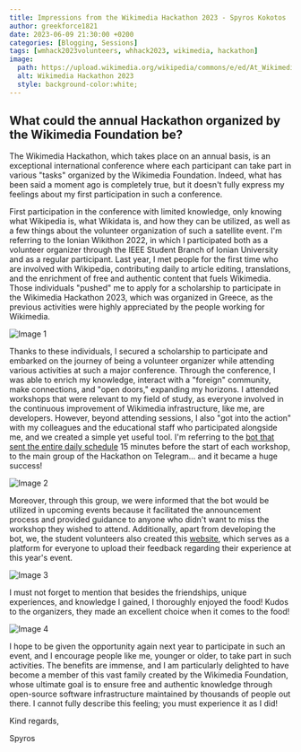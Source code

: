 ```yaml
---
title: Impressions from the Wikimedia Hackathon 2023 - Spyros Kokotos
author: greekforce1821
date: 2023-06-09 21:30:00 +0200
categories: [Blogging, Sessions]
tags: [wmhack2023volunteers, whhack2023, wikimedia, hackathon]
image:
  path: https://upload.wikimedia.org/wikipedia/commons/e/ed/At_Wikimedia_Hackathon_Athens_%28MP%29_2023_001_%28cropped%29.jpg
  alt: Wikimedia Hackathon 2023
  style: background-color:white;
---
```


## What could the annual Hackathon organized by the Wikimedia Foundation be? 

The Wikimedia Hackathon, which takes place on an annual basis, is an exceptional international conference where each participant can take part in various "tasks" organized by the Wikimedia Foundation. Indeed, what has been said a moment ago is completely true, but it doesn't fully express my feelings about my first participation in such a conference.

First participation in the conference with limited knowledge, only knowing what Wikipedia is, what Wikidata is, and how they can be utilized, as well as a few things about the volunteer organization of such a satellite event. I'm referring to the Ionian Wikithon 2022, in which I participated both as a volunteer organizer through the IEEE Student Branch of Ionian University and as a regular participant. Last year, I met people for the first time who are involved with Wikipedia, contributing daily to article editing, translations, and the enrichment of free and authentic content that fuels Wikimedia. Those individuals "pushed" me to apply for a scholarship to participate in the Wikimedia Hackathon 2023, which was organized in Greece, as the previous activities were highly appreciated by the people working for Wikimedia.

![Image 1](https://upload.wikimedia.org/wikipedia/commons/thumb/d/de/Wmhack-2023-orgteam-flat-vertical_01.jpg/432px-Wmhack-2023-orgteam-flat-vertical_01.jpg)
          
Thanks to these individuals, I secured a scholarship to participate and embarked on the journey of being a volunteer organizer while attending various activities at such a major conference. Through the conference, I was able to enrich my knowledge, interact with a "foreign" community, make connections, and "open doors," expanding my horizons. I attended workshops that were relevant to my field of study, as everyone involved in the continuous improvement of Wikimedia infrastructure, like me, are developers. However, beyond attending sessions, I also "got into the action" with my colleagues and the educational staff who participated alongside me, and we created a simple yet useful tool. I'm referring to the [bot that sent the entire daily schedule](https://github.com/wmhack2023/wmhack2023.github.io/tree/main/_telegram) 15 minutes before the start of each workshop, to the main group of the Hackathon on Telegram... and it became a huge success!

![Image 2](https://upload.wikimedia.org/wikipedia/commons/2/2d/Wmhack-2023-orgteam-panorama.jpg)

Moreover, through this group, we were informed that the bot would be utilized in upcoming events because it facilitated the announcement process and provided guidance to anyone who didn't want to miss the workshop they wished to attend. Additionally, apart from developing the bot, we, the student volunteers also created this [website](https://github.com/wmhack2023/wmhack2023.github.io), which serves as a platform for everyone to upload their feedback regarding their experience at this year's event.

![Image 3](https://upload.wikimedia.org/wikipedia/commons/c/c3/Wikimedia_Hackathon_2023_-_Closing_Ceremony_-_3.jpg)   

I must not forget to mention that besides the friendships, unique experiences, and knowledge I gained, I thoroughly enjoyed the food! Kudos to the organizers, they made an excellent choice when it comes to the food!

![Image 4](https://upload.wikimedia.org/wikipedia/commons/0/03/Snacks_offered_during_Wikimedia_Hackathon_2023.jpg)

I hope to be given the opportunity again next year to participate in such an event, and I encourage people like me, younger or older, to take part in such activities. The benefits are immense, and I am particularly delighted to have become a member of this vast family created by the Wikimedia Foundation, whose ultimate goal is to ensure free and authentic knowledge through open-source software infrastructure maintained by thousands of people out there. I cannot fully describe this feeling; you must experience it as I did!

Kind regards,

Spyros
